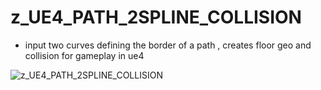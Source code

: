 # z_UE4_PATH_2SPLINE_COLLISION
- input two curves defining the border of a path , creates floor geo and collision for gameplay in ue4

![z_UE4_PATH_2SPLINE_COLLISION](https://raw.githubusercontent.com/CorvaeOboro/zenv/master/hip/z_UE4_PATH_2SPLINE_COLLISION/z_UE4_PATH_2SPLINE_COLLISION.jpg?raw=true "z_UE4_PATH_2SPLINE_COLLISION")